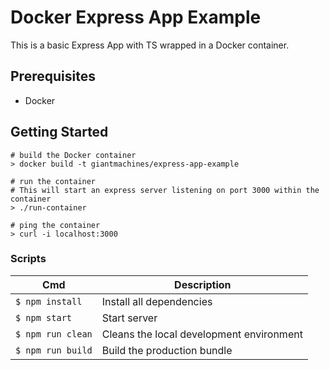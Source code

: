 # Docker Express App Example

This is a basic Express App with TS wrapped in a Docker container.

## Prerequisites

- Docker

## Getting Started

```
# build the Docker container
> docker build -t giantmachines/express-app-example

# run the container
# This will start an express server listening on port 3000 within the container
> ./run-container

# ping the container
> curl -i localhost:3000
```

### Scripts

| Cmd                    | Description                                  |
| ---------------------- | -------------------------------------------- |
| `$ npm install`        | Install all dependencies                     |
| `$ npm start`          | Start server                                 |
| `$ npm run clean`      | Cleans the local development environment     |
| `$ npm run build`      | Build the production bundle                  |

